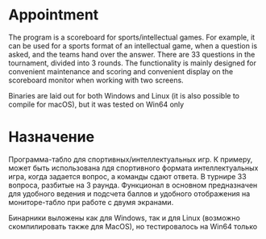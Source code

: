 # Appointment
The program is a scoreboard for sports/intellectual games. For example, it can be used for a sports format of an intellectual game, when a question is asked, and the teams hand over the answer. 
There are 33 questions in the tournament, divided into 3 rounds. The functionality is mainly designed for convenient maintenance and scoring and convenient display on the scoreboard monitor when working with two screens.

Binaries are laid out for both Windows and Linux (it is also possible to compile for macOS), but it was tested on Win64 only

# Назначение
Программа-табло для спортивных/интеллектуальных игр. К примеру, может быть использована лдя спортивного формата интеллектуальных игра, когда задается вопрос, а команды сдают ответа. В турнире 33 вопроса, разбитые на 3 раунда. Функционал в основном предназначен для удобного ведения и подсчета баллов и удобного отображения на мониторе-табло при работе с двумя экранами.

Бинарники выложены как для Windows, так и для Linux (возможно скомпилировать также для MacOS), но тестировалось на Win64 только